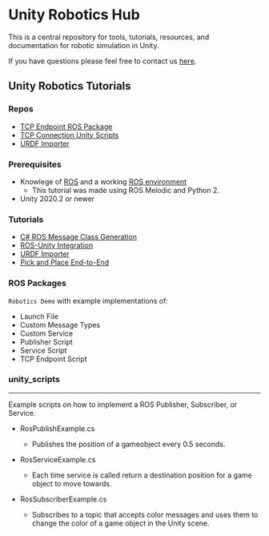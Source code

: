 # Unity Robotics Hub

This is a central repository for tools, tutorials, resources, and documentation for robotic simulation in Unity.

If you have questions please feel free to contact us [here](mailto:unity-robotics@unity3d.com).

## Unity Robotics Tutorials

### Repos
- [TCP Endpoint ROS Package](https://github.com/Unity-Technologies/ROS_TCP_Endpoint)
- [TCP Connection Unity Scripts](https://github.com/Unity-Technologies/ROS-TCP-Connector)
- [URDF Importer](https://github.cds.internal.unity3d.com/unity/URDF-Importer)

### Prerequisites
- Knowlege of [ROS](https://www.ros.org/) and a working [ROS environment](https://www.ros.org/install/)
	- This tutorial was made using ROS Melodic and Python 2.
- Unity 2020.2 or newer

### Tutorials
- [C# ROS Message Class Generation](tutorials/unity_ros_message_generation/message_generation_tutorial.md)
- [ROS-Unity Integration](tutorials/ros_unity_integration/README.md)
- [URDF Importer](tutorials/urdf_importer/urdf_tutorial.md)
- [Pick and Place End-to-End](tutorials/pick_and_place/README.md)

### ROS Packages

`Robotics Demo` with example implementations of:

- Launch File
- Custom Message Types
- Custom Service
- Publisher Script
- Service Script
- TCP Endpoint Script


### unity_scripts
---

Example scripts on how to implement a ROS Publisher, Subscriber, or Service.

- RosPublishExample.cs
	- Publishes the position of a gameobject every 0.5 seconds.

- RosServiceExample.cs
	- Each time service is called return a destination position for a game object to move towards.

- RosSubscriberExample.cs
	- Subscribes to a topic that accepts color messages and uses them to change the color of a game object in the Unity scene.